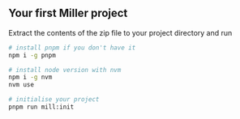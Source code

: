 ## Your first Miller project

Extract the contents of the zip file to your project directory and run

```bash
# install pnpm if you don't have it
npm i -g pnpm

# install node version with nvm
npm i -g nvm
nvm use

# initialise your project
pnpm run mill:init
```
